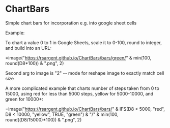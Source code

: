 # ChartBars
Simple chart bars for incorporation e.g. into google sheet cells

Example:

To chart a value 0 to 1 in Google Sheets, scale it to 0-100, round to integer, and build into an URL:

=image("https://rsargent.github.io/ChartBars/bars/green/" & min(100, round(D8*100)) & ".png", 2)

Second arg to image is "2" -- mode for reshape image to exactly match cell size

A more complicated example that charts number of steps taken from 0 to 15000, using red for less than 5000 steps, yellow for 5000-10000, and green for 10000+: 

=image("https://rsargent.github.io/ChartBars/bars/" & IFS(D8 < 5000, "red", D8 < 10000, "yellow", TRUE, "green") & "/" & min(100, round((D8/15000)*100)) & ".png", 2)


